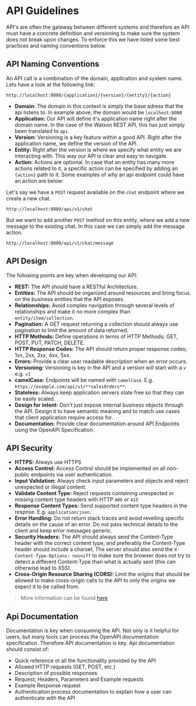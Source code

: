# API Guidelines
API's are often the gateway between different systems and therefore an API must have a concrete definition and versioning to make sure the system does not break upon changes. To enforce this we have listed some best practices and naming conventions below.

## API Naming Conventions
An API call is a combination of the domain, application and system name. Lets have a look at the following link:

```
http://localhost:8000/{application}/{version}/{entity}/{action}
```

- **Domain:** The domain in this context is simply the base adress that the api listens to. In example above, the domain would be `localhost:8000`
- **Application:** Our API will define it's application name right after the domain name. In the case of the Watson REST API, this has just simply been translated to `api`.
- **Version:** Versioning is a key feature within a good API. Right after the application name, we define the version of the API.
- **Entity:** Right after the version is where we specify what entity we are interacting with. This way our API is clear and easy to navigate. 
- **Action:** Actions are optional. In case that an entity has many more actions related to it, a specific action can be specified by adding an `{action}` path to it. Some examples of why an api endpoint could have an action are below:

Let's say we have a `POST` request available on the `chat` endpoint where we create a new chat.

```
http://localhost:8000/api/v1/chat
```

But we want to add another `POST` method on this entity, where we add a new message to the existing chat. In this case we can simply add the message action.

```
http://localhost:8000/api/v1/chat/message
```

## API Design
The following points are key when developing our API:

- **REST:** The API should have a RESTful Architecture.
- **Entities:** The API should be organized around resources and bring focus on the business entities that the API exposes.
- **Relationships:** Avoid complex navigation through several levels of relationships and make it no more complex than `entity/item/collection`.
- **Pagination:** A GET request returning a collection should always use pagination to limit the amount of data returned.
- **HTTP Methods:** Define operations in terms of HTTP Methods; GET, POST, PUT, PATCH, DELETE.
- **HTTP Response Codes:** The API should return proper response codes; 1xx, 2xx, 3xx, 4xx, 5xx.
- **Errors:** Provide a clear user readable description when an error occurs.
- **Versioning:** Versioning is key in the API and a version will start with a `v` e.g. `v1`
- **camelCase:** Endpoints will be named with `camelCase`. E.g. `https://example.com/api/v1/**salesOrders**`.
- **Stateless:** Always keep application servers state free so that they can be easily scaled.
- **Design for intent:** Don't just expose internal business objects through the API. Design it to have semantic meaning and to match use cases that client application require access for.
- **Documentation:** Provide clear documentation around API Endpoints using the OpenAPI Specification.

## API Security
- **HTTPS:** Always use HTTPS
- **Access Control:** Access Control should be implemented on all non-public endpoints via user authentication.
- **Input Validation:** Always check input parameters and objects and reject unexpected or illegal content.
- **Validate Content Type:** Reject requests containing unexpected or missing content type headers with HTTP `406` or `415`
- **Response Content Types:** Send supported content type headers in the respnse. E.g. `application/json`.
- **Error Handling:** Do not return stack traces and avoid reveiling specific details on the cause of an error. Do not pass technical details to the client and keep error messages generic.  
- **Security Headers:** The API should always send the Content-Type header with the correct content type, and preferably the Content-Type header should include a charset. The server should also send the `X-Content-Type-Options: nosniff` to make sure the browser does not try to detect a different Content-Type than what is actually sent (this can otherwise lead to XSS).
- **Cross-Origin Resource Sharing (CORS):** Limit the origins that should be allowed to make cross-origin calls to the API to only the origins we expect it to be called from.

> More information can be found [here](https://github.com/OWASP/CheatSheetSeries/blob/master/cheatsheets/REST_Security_Cheat_Sheet.md)

## Api Documentation
Documentation is key when consuming the API. Not only is it helpful for users, but many tools can process the OpenAPI documentation specification. Therefore API documentation is key. Api documentation should consist of:
- Quick reference ot all the functionality provided by the API
- Allowed HTTP requests (GET, POST, etc.)
- Description of possible responses
- Request; Headers, Parameters and Example requests
- Example Response request
- Authentication process documentation to explain how a user can authenticate with the API
